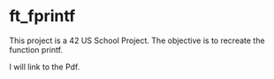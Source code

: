 # ft_fprintf

This project is a 42 US School Project. The objective is to recreate the
function printf.

I will link to the Pdf.
